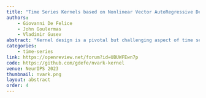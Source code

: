 ```yaml
---
title: "Time Series Kernels based on Nonlinear Vector AutoRegressive Delay Embeddings"
authors:
    - Giovanni De Felice
    - John Goulermas
    - Vladimir Gusev
abstract: "Kernel design is a pivotal but challenging aspect of time series analysis, especially in the context of small datasets. In recent years, Reservoir Computing (RC) has emerged as a powerful tool to compare time series based on the underlying dynamics of the generating process rather than the observed data. However, the performance of RC highly depends on the hyperparameter setting, which is hard to interpret and costly to optimize because of the recurrent nature of RC. Here, we present a new kernel based on the recently established equivalence between reservoir dynamics and Nonlinear Vector AutoRegressive (NVAR) processes. The kernel is non-recurrent and depends on a small set of meaningful hyperparameters, for which we suggest an effective heuristic. We demonstrate excellent performance on a wide range of real-world classification tasks, both in terms of accuracy and speed. This further advances the understanding of RC representation learning models and extends the typical use of the NVAR framework beyond forecasting."
categories:
    - time-series
link: https://openreview.net/forum?id=UBUWFEwn7p
code: https://github.com/gdefe/nvark-kernel
venue: NeurIPS 2023
thumbnail: nvark.png
layout: abstract
order: 4
---
```

